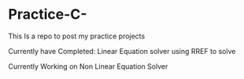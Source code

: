 # Practice-C-
This Is a repo to post my practice projects

Currently have Completed: Linear Equation solver using RREF to solve

Currently Working on Non Linear Equation Solver
